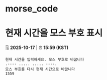 # morse_code
# 현재 시간을 모스 부호 표시
<!-- MORSE_TIME_START -->
🗓️ **2025-10-17** | ⏰ **15:59 (KST)**

```
현재 시간을 입력하세요. 모스 부호로 바꿉니다
.---- ..... ..... ----.
모스 부호를 다시 현재 시간으로 바꿉니다
1559
```
<!-- MORSE_TIME_END -->
